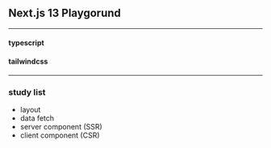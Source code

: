 ## Next.js 13 Playgorund
---
#### typescript
#### tailwindcss
---
### study list
- layout
- data fetch
- server component (SSR)
- client component (CSR)
  

